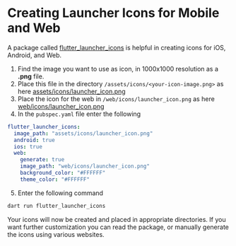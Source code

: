# Creating Launcher Icons for Mobile and Web

A package called [flutter_launcher_icons](https://pub.dev/packages/flutter_launcher_icons) is helpful in creating icons for iOS, Android, and Web.

1. Find the image you want to use as icon, in 1000x1000 resolution as a **.png** file.
2. Place this file in the directory `/assets/icons/<your-icon-image.png>` as here [assets/icons/launcher_icon.png](/assets/icons/launcher_icon.png)
3. Place the icon for the web in `/web/icons/launcher_icon.png` as here [web/icons/launcher_icon.png](/web/icons/launcher_icon.png)
4. In the `pubspec.yaml` file enter the following
```yaml
flutter_launcher_icons:
  image_path: "assets/icons/launcher_icon.png"
  android: true
  ios: true
  web:
    generate: true
    image_path: "web/icons/launcher_icon.png"
    background_color: "#FFFFFF"
    theme_color: "#FFFFFF"
```
5.  Enter the following command
```zsh
dart run flutter_launcher_icons
```

Your icons will now be created and placed in appropriate directories. If you want further customization you can read the package, or manually generate the icons using various websites.